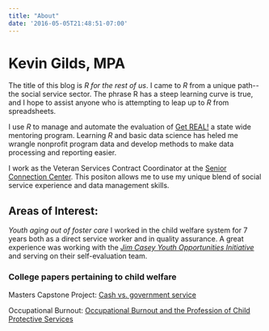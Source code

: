 ```yaml
---
title: "About"
date: '2016-05-05T21:48:51-07:00'
---
```


# Kevin Gilds, MPA

The title of this blog is *R for the rest of us*.  I came to *R* from a unique path--the social service sector. The phrase R has a steep learning curve is true, and I hope to assist anyone who is attempting to leap up to *R* from spreadsheets.

I use *R* to manage and automate the evaluation of [Get REAL!](http://www.fldoe.org/schools/family-community/activities-programs/mentoring_student_assistance.stml) a state wide mentoring program. Learning *R* and basic data science has heled me wrangle nonprofit program data and develop methods to make data processing and reporting easier.  

I work as the Veteran Services Contract Coordinator at the [Senior Connection Center](http://seniorconnectioncenter.org/). This positon allows me to use my unique blend of social service experience and data management skills.



## Areas of Interest:
*Youth aging out of foster care* I worked in the child welfare system for 7 years both as a direct service worker and in quality assurance. A great experience was working with the [*Jim Casey Youth Opportunities Initiative*](http://www.aecf.org/work/child-welfare/jim-casey-youth-opportunities-initiative/) and serving on their self-evaluation team.

### College papers pertaining to child welfare

Masters Capstone Project: [Cash vs. government service](https://docs.google.com/viewer?a=v&pid=sites&srcid=ZGVmYXVsdGRvbWFpbnxwb3J0a2V2aW5naWxkc3xneDo0ODk5OGY1Y2UzMjNmZGNi)

Occupational Burnout: [Occupational Burnout and the Profession of Child Protective Services](https://docs.google.com/viewer?a=v&pid=sites&srcid=ZGVmYXVsdGRvbWFpbnxwb3J0a2V2aW5naWxkc3xneDoyOGFkMDAzZThiZTJlZjNm)
